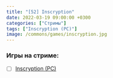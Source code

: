 ```yaml
---
title: "[52] Inscryption"
date: 2022-03-19 09:00:00 +0300
categories: ["Стримы"]
tags: ["Inscryption (PC)"]
image: /commons/games/inscryption.jpg
---
```


### Игры на стриме:
+ [ ] [Inscryption (PC)](/tags/inscryption-pc)
